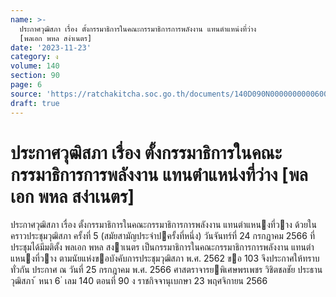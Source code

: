 ```yaml
---
name: >-
  ประกาศวุฒิสภา เรื่อง ตั้งกรรมาธิการในคณะกรรมาธิการการพลังงาน แทนตำแหน่งที่ว่าง
  [พลเอก พหล สง่าเนตร]
date: '2023-11-23'
category: ง
volume: 140
section: 90
page: 6
source: 'https://ratchakitcha.soc.go.th/documents/140D090N0000000000600.pdf'
draft: true
---
```


# ประกาศวุฒิสภา เรื่อง ตั้งกรรมาธิการในคณะกรรมาธิการการพลังงาน แทนตำแหน่งที่ว่าง [พลเอก พหล สง่าเนตร]

ประกาศวุฒิสภา เรื่อง ตั้งกรรมาธิการในคณะกรรมาธิการการพลังงาน แทนตําแหนงที่วาง ด้วยในคราวประชุมวุฒิสภา ครั้งที่ 5 (สมัยสามัญประจําปครั้งที่หนึ่ง) วันจันทร์ที่ 24 กรกฎาคม 2566 ที่ประชุมได้มีมติตั้ง พลเอก พหล สงาเนตร เป็นกรรมาธิการในคณะกรรมาธิการการพลังงาน แทนตําแหนงที่วาง ตามนัยแห่งขอบังคับการประชุมวุฒิสภา พ.ศ. 2562 ขอ 103 จึงประกาศให้ทราบทั่วกัน ประกาศ ณ วันที่ 25 กรกฎาคม พ.ศ. 2566 ศาสตราจารยพิเศษพรเพชร วิชิตชลชัย ประธานวุฒิสภา ้ หนา 6 ่ เลม 140 ตอนที่ 90 ง ราชกิจจานุเบกษา 23 พฤศจิกายน 2566
